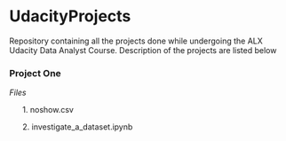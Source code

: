 # UdacityProjects
Repository containing all the projects done while undergoing the ALX Udacity Data Analyst Course. Description of the projects are listed below

### Project One
<i>Files</i>
<ul>1. noshow.csv</ul>
<ul>2. investigate_a_dataset.ipynb</ul>
